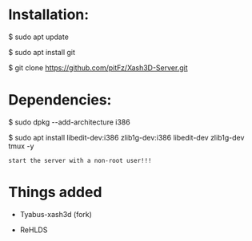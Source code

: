 # Installation:

$ sudo apt update

$ sudo apt install git

$ git clone https://github.com/pitFz/Xash3D-Server.git

# Dependencies:

$ sudo dpkg --add-architecture i386

$ sudo apt install libedit-dev:i386 zlib1g-dev:i386 libedit-dev zlib1g-dev tmux -y


``
start the server with a non-root user!!!
``
# Things added

- Tyabus-xash3d (fork)

- ReHLDS
 







